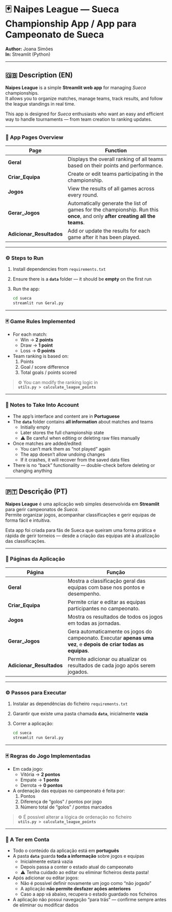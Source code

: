 # 🃏 Naipes League — Sueca Championship App / App para Campeonato de Sueca

**Author:** Joana Simões  
**In:** Streamlit (Python)

---

## 🇬🇧 Description (EN)

**Naipes League** is a simple **Streamlit web app** for managing *Sueca* championships.  
It allows you to organize matches, manage teams, track results, and follow the league standings in real time.

This app is designed for *Sueca* enthusiasts who want an easy and efficient way to handle tournaments — from team creation to ranking updates.

---

### 🧭 App Pages Overview

| Page | Function |
|------|-----------|
| **Geral** | Displays the overall ranking of all teams based on their points and performance. |
| **Criar_Equipa** | Create or edit teams participating in the championship. |
| **Jogos** | View the results of all games across every round. |
| **Gerar_Jogos** | Automatically generate the list of games for the championship. Run this **once**, and only **after creating all the teams**. |
| **Adicionar_Resultados** | Add or update the results for each game after it has been played. |

---

### ⚙️ Steps to Run

1. Install dependencies from `requirements.txt`
2. Ensure there is a **`data`** folder — it should be **empty** on the first run
3. Run the app:

   ```bash
   cd sueca
   streamlit run Geral.py
   ```

---

### 🃏 Game Rules Implemented

- For each match:
  - Win → **2 points**
  - Draw → **1 point**
  - Loss → **0 points**
- Team ranking is based on:
  1. Points
  2. Goal / score difference
  3. Total goals / points scored

> ⚙️ You can modify the ranking logic in  
> **`utils.py > calculate_league_points`**

---

### 📂 Notes to Take Into Account

- The app’s interface and content are in **Portuguese**
- The **`data`** folder contains **all information** about matches and teams  
  - Initially empty  
  - Later stores the full championship state  
  - ⚠️ Be careful when editing or deleting raw files manually
- Once matches are added/edited:
  - You can’t mark them as “not played” again
  - The app doesn’t allow undoing changes
  - If it crashes, it will recover from the saved data files
- There is no “back” functionality — double-check before deleting or changing anything

---

## 🇵🇹 Descrição (PT)

**Naipes League** é uma aplicação web simples desenvolvida em **Streamlit** para gerir campeonatos de *Sueca*.  
Permite organizar jogos, acompanhar classificações e gerir equipas de forma fácil e intuitiva.

Esta app foi criada para fãs de Sueca que queiram uma forma prática e rápida de gerir torneios — desde a criação das equipas até à atualização das classificações.

---

### 🧭 Páginas da Aplicação

| Página | Função |
|--------|--------|
| **Geral** | Mostra a classificação geral das equipas com base nos pontos e desempenho. |
| **Criar_Equipa** | Permite criar e editar as equipas participantes no campeonato. |
| **Jogos** | Mostra os resultados de todos os jogos em todas as jornadas. |
| **Gerar_Jogos** | Gera automaticamente os jogos do campeonato. Executar **apenas uma vez**, e **depois de criar todas as equipas**. |
| **Adicionar_Resultados** | Permite adicionar ou atualizar os resultados de cada jogo após serem jogados. |

---

### ⚙️ Passos para Executar

1. Instalar as dependências do ficheiro `requirements.txt`
2. Garantir que existe uma pasta chamada **`data`**, inicialmente **vazia**
3. Correr a aplicação:

   ```bash
   cd sueca
   streamlit run Geral.py
   ```

---

### 🃏 Regras do Jogo Implementadas

- Em cada jogo:
  - Vitória → **2 pontos**
  - Empate → **1 ponto**
  - Derrota → **0 pontos**
- A ordenação das equipas no campeonato é feita por:
  1. Pontos
  2. Diferença de “golos” / pontos por jogo
  3. Número total de “golos” / pontos marcados

> ⚙️ É possível alterar a lógica de ordenação no ficheiro  
> **`utils.py > calculate_league_points`**

---

### 📂 A Ter em Conta

- Todo o conteúdo da aplicação está em **português**
- A pasta **`data`** guarda **toda a informação** sobre jogos e equipas  
  - Inicialmente estará vazia  
  - Depois passa a conter o estado atual do campeonato  
  - ⚠️ Tenha cuidado ao editar ou eliminar ficheiros desta pasta!
- Após adicionar ou editar jogos:
  - Não é possível definir novamente um jogo como “não jogado”
  - A aplicação **não permite desfazer ações anteriores**
  - Caso a app vá abaixo, recupera o estado guardado nos ficheiros
- A aplicação não possui navegação “para trás” — confirme sempre antes de eliminar ou modificar dados

